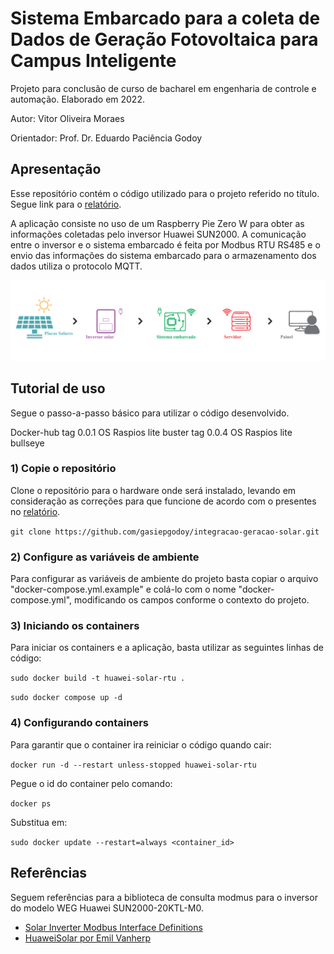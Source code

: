 # Sistema Embarcado para a coleta de Dados de Geração Fotovoltaica para Campus Inteligente
Projeto para conclusão de curso de bacharel em engenharia de controle e automação. Elaborado em 2022.


Autor: Vitor Oliveira Moraes

Orientador: Prof. Dr. Eduardo Paciência Godoy


## Apresentação

Esse repositório contém o código utilizado para o projeto referido no título. Segue link para o [relatório](https://repositorio.unesp.br/handle/11449/239575).

A aplicação consiste no uso de um Raspberry Pie Zero W para obter as informações coletadas pelo inversor Huawei SUN2000. A comunicação entre o inversor e o sistema embarcado é feita por Modbus RTU RS485 e o envio das informações do sistema embarcado para o armazenamento dos dados utiliza o protocolo MQTT.

![My Image](src/docs/diagrama_estrutura_projeto_para_grafana.png)


## Tutorial de uso

Segue o passo-a-passo básico para utilizar o código desenvolvido. 

Docker-hub
tag 0.0.1 OS Raspios lite buster
tag 0.0.4 OS Raspios lite bullseye

### 1) Copie o repositório

Clone o repositório para o hardware onde será instalado, levando em consideração as correções para que funcione de acordo com o presentes no [relatório](https://repositorio.unesp.br/handle/11449/239575).

`git clone https://github.com/gasiepgodoy/integracao-geracao-solar.git`

### 2) Configure as variáveis de ambiente

Para configurar as variáveis de ambiente do projeto basta copiar o arquivo "docker-compose.yml.example" e colá-lo com o nome "docker-compose.yml", modificando os campos conforme o contexto do projeto. 

### 3) Iniciando os containers 

Para iniciar os containers e a aplicação, basta utilizar as seguintes linhas de código:

`sudo docker build -t huawei-solar-rtu .`

`sudo docker compose up -d`

### 4) Configurando containers

Para garantir que o container ira reiniciar o código quando cair:

`docker run -d --restart unless-stopped huawei-solar-rtu`

Pegue o id do container pelo comando:

`docker ps`

Substitua em:

`sudo docker update --restart=always <container_id>`

## Referências

Seguem referências para a biblioteca de consulta modmus para o inversor do modelo WEG Huawei SUN2000-20KTL-M0.

 - [Solar Inverter Modbus Interface Definitions](https://javierin.com/wp-content/uploads/sites/2/2021/09/Solar-Inverter-Modbus-Interface-Definitions.pdf)
 - [HuaweiSolar por Emil Vanherp](https://gitlab.com/Emilv2/huawei-solar)
